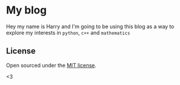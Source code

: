 # My blog

Hey my name is Harry and I'm going to be using this blog as a way to explore my 
interests in `python`, `c++` and `mathematics`


## License

Open sourced under the [MIT license](LICENSE.md).

<3
